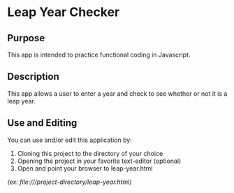 # Leap Year Checker

## Purpose

This app is intended to practice functional coding in Javascript.

## Description

This app allows a user to enter a year and check to see whether or not it is a
leap year.

## Use and Editing

You can use and/or edit this application by:

1. Cloning this project to the directory of your choice
1. Opening the project in your favorite text-editor (optional)
1. Open and point your browser to leap-year.html

*(ex: file:///project-directory/leap-year.html)*
